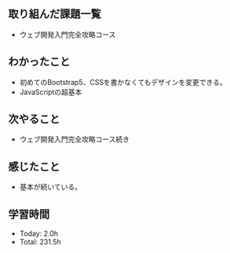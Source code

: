 ## 取り組んだ課題一覧
- ウェブ開発入門完全攻略コース
## わかったこと
- 初めてのBootstrap5、CSSを書かなくてもデザインを変更できる。
- JavaScriptの超基本
## 次やること
- ウェブ開発入門完全攻略コース続き
## 感じたこと
- 基本が続いている。
## 学習時間
- Today: 2.0h
- Total: 231.5h
